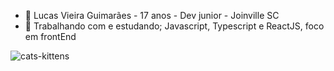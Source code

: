 - 📕 Lucas Vieira Guimarães - 17 anos - Dev junior - Joinville SC
- 📗 Trabalhando com e estudando; Javascript, Typescript e ReactJS, foco em frontEnd

![cats-kittens](https://user-images.githubusercontent.com/83874799/215870303-4a3cb6c3-9bd0-4a85-be11-5a876f8e294f.gif)

